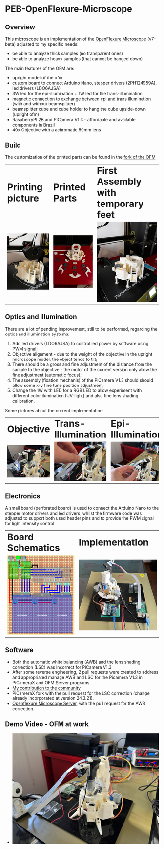 # PEB-OpenFlexure-Microscope

## Overview
This microscope is an implementation of the [OpenFlexure Microscope](https://openflexure.org)  (v7-beta) adjusted to my specific needs:
- be able to analyze thick samples (no transparent ones)
- be able to analyze heavy samples (that cannot be hanged down)<br>
  
The main features of the OFM are:
- upright model of the ofm 
- custom board to connect Arduino Nano, stepper drivers (2PH124959A), led drivers (LDO6AJSA)
- 3W led for the epi-illumination + 1W led for the trans-illumination
- magnetic connection to exchange between epi and trans illumination (with and without beamsplitter)
- beamsplitter cube and cube holder to hang the cube upside-down (upright ofm)
- RaspberryPI 2B and PICamera V1.3 - affordable and available components in Brazil
- 40x Objective with a achromatic 50mm lens

## Build
The customization of the printed parts can be found in the [fork of the OFM](https://github.com/pbrugugnoli/OpenFlexure-Microscope)
  <table border="0">
   <tr>
      <td><b style="font-size:30px">Printing picture</b></td>
      <td><b style="font-size:30px">Printed Parts</b></td>
      <td><b style="font-size:30px">First Assembly with temporary feet</b></td>
   </tr>
   <tr>
      <td><img src="https://github.com/pbrugugnoli/PEB-OpenFlexure-Microscope/blob/main/images/OFM%20-%20printing.jpg" width="300"/></td>
      <td><img src="https://github.com/pbrugugnoli/PEB-OpenFlexure-Microscope/blob/main/images/OFM%20-%20printed.jpg" width="300"/></td>
      <td><img src="https://github.com/pbrugugnoli/PEB-OpenFlexure-Microscope/blob/main/images/OFM%20-%20assembly%20with%20temporary%20feet.jpg" width="300"/></td>
   </tr>
  </table>

## Optics and illumination
There are a lot of pending improvement, still to be performed, regarding the optics and illumination systems:
1. Add led drivers (LDO6AJSA) to control led power by software using PWM signal;
2. Objective alignment - due to the weight of the objective in the upright microscope model, the object tends to tilt;
3. There should be a gross and fine adjustment of the distance from the sample to the objective - the motor of the current version only allow the fine adjustment (automatic focus);
4. The assembly (fixation mechanis) of the PiCamera V1.3 should should allow some x-y fine tune position adjustment;
5. Change the 1W with LED for a RGB LED to allow experiment with different color ilumination (UV-light) and also fine lens shading calibration.<br>

Some pictures about the current implementation:
  <table border="0">
   <tr>
      <td><b style="font-size:30px">Objective</b></td>
      <td><b style="font-size:30px">Trans-Illumination</b></td>
      <td><b style="font-size:30px">Epi-Illumination</b></td>
   </tr>
   <tr>
      <td><img src="https://github.com/pbrugugnoli/PEB-OpenFlexure-Microscope/blob/main/images/OFM%20-%20objective%20and%20sample%20zoom.jpg" width="300"/></td>
      <td><img src="https://github.com/pbrugugnoli/PEB-OpenFlexure-Microscope/blob/main/images/OFM%20-%20epi%20and%20trans%20illumination%20alternatives%201.jpg" width="300"/></td>
      <td><img src="https://github.com/pbrugugnoli/PEB-OpenFlexure-Microscope/blob/main/images/OFM%20-%20epi%20and%20trans%20illumination%20alternatives%202.jpg" width="300"/></td>
   </tr>
  </table>

## Electronics
A small board (perforated board) is used to connect the Arduino Nano to the stepper motor drivers and led drivers, whilst the firmware code was adjusted to support both used header pins and to provide the PWM signal for light intensity control
  <table border="0">
   <tr>
      <td><b style="font-size:30px">Board Schematics</b></td>
      <td><b style="font-size:30px">Implementation</b></td>
   </tr>
   <tr>
      <td><img src="https://github.com/pbrugugnoli/PEB-OpenFlexure-Microscope/blob/main/images/OFM%20-%20Custom%20board.png" width="300"/></td>
      <td><img src="https://github.com/pbrugugnoli/PEB-OpenFlexure-Microscope/blob/main/images/OFM%20-%20Electronics.jpg" width="300"/></td>
   </tr>
  </table>

## Software
- Both the automatic white balancing (AWB) and the lens shading correction (LSC) was incorrect for PiCamera V1.3
- After some reverse engineering,  2 pull requests were created to address and appropriated manage AWB and LSC for the Picamera V1.3 in PiCameraX and OFM Server programs
- [My contribution to the community](https://openflexure.discourse.group/t/rpi-1b-picamera-v1-3-auto-calibration-solved/1486/6)
- [PiCameraX fork](https://github.com/pbrugugnoli/picamerax) with the pull request for the LSC correction (change already incorporated at version 24.3.21).
- [Openflexure Microscope Server](https://gitlab.com/pbrugugnoli/openflexure-microscope-server), with the pull request for the AWB correction.

## Demo Video - OFM at work 
- [![Demo](https://github.com/pbrugugnoli/PEB-OpenFlexure-Microscope/blob/main/images/OFM%20-%20upright%20objective.jpg)](https://youtu.be/tEzmvFiI1ls)

